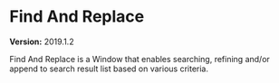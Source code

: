 # Find And Replace

**Version:** 2019.1.2

Find And Replace is a Window that enables searching, refining and/or append to search result list based on various criteria.